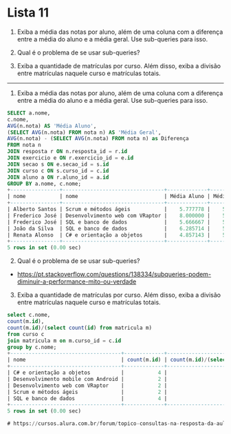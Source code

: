# Lista 11

1. Exiba a média das notas por aluno, além de uma coluna com a diferença entre a média do aluno e a média geral. Use sub-queries para isso.

2. Qual é o problema de se usar sub-queries?

3. Exiba a quantidade de matrículas por curso. Além disso, exiba a divisão entre matrículas naquele curso e matrículas totais.

---

1. Exiba a média das notas por aluno, além de uma coluna com a diferença entre a média do aluno e a média geral. Use sub-queries para isso.

```sql
SELECT a.nome,
c.nome,
AVG(n.nota) AS 'Média Aluno',
(SELECT AVG(n.nota) FROM nota n) AS 'Média Geral',
AVG(n.nota) - (SELECT AVG(n.nota) FROM nota n) as Diferença
FROM nota n
JOIN resposta r ON n.resposta_id = r.id
JOIN exercicio e ON r.exercicio_id = e.id
JOIN secao s ON e.secao_id = s.id
JOIN curso c ON s.curso_id = c.id
JOIN aluno a ON r.aluno_id = a.id
GROUP BY a.nome, c.nome;
+----------------+---------------------------------+-------------+-------------+-----------+
| nome           | nome                            | Média Aluno | Média Geral | Diferença |
+----------------+---------------------------------+-------------+-------------+-----------+
| Alberto Santos | Scrum e métodos ágeis           |    5.777778 |    5.740741 |  0.037037 |
| Frederico José | Desenvolvimento web com VRaptor |    8.000000 |    5.740741 |  2.259259 |
| Frederico José | SQL e banco de dados            |    5.666667 |    5.740741 | -0.074074 |
| João da Silva  | SQL e banco de dados            |    6.285714 |    5.740741 |  0.544974 |
| Renata Alonso  | C# e orientação a objetos       |    4.857143 |    5.740741 | -0.883598 |
+----------------+---------------------------------+-------------+-------------+-----------+
5 rows in set (0.00 sec)


```

2. Qual é o problema de se usar sub-queries?

- https://pt.stackoverflow.com/questions/138334/subqueries-podem-diminuir-a-performance-mito-ou-verdade


3. Exiba a quantidade de matrículas por curso. Além disso, exiba a divisão entre matrículas naquele curso e matrículas totais.

```sql
select c.nome,
count(m.id),
count(m.id)/(select count(id) from matricula m)
from curso c
join matricula m on m.curso_id = c.id
group by c.nome;
+------------------------------------+-------------+-------------------------------------------------+
| nome                               | count(m.id) | count(m.id)/(select count(id) from matricula m) |
+------------------------------------+-------------+-------------------------------------------------+
| C# e orientação a objetos          |           4 |                                          0.2857 |
| Desenvolvimento mobile com Android |           2 |                                          0.1429 |
| Desenvolvimento web com VRaptor    |           2 |                                          0.1429 |
| Scrum e métodos ágeis              |           2 |                                          0.1429 |
| SQL e banco de dados               |           4 |                                          0.2857 |
+------------------------------------+-------------+-------------------------------------------------+
5 rows in set (0.00 sec)

# https://cursos.alura.com.br/forum/topico-consultas-na-resposta-da-aula-6-62068
```
